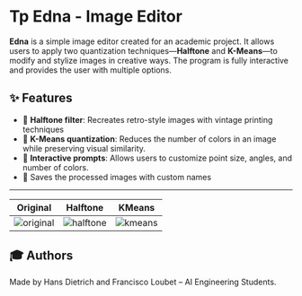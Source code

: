 # Tp Edna - Image Editor

**Edna** is a simple image editor created for an academic project. It allows users to apply two quantization techniques—**Halftone** and **K-Means**—to modify and stylize images in creative ways. The program is fully interactive and provides the user with multiple options.

## ✨ Features

- 🎨 **Halftone filter**: Recreates retro-style images with vintage printing techniques
- 🧠 **K-Means quantization**: Reduces the number of colors in an image while preserving visual similarity.
- 🧾 **Interactive prompts**: Allows users to customize point size, angles, and number of colors.
- 💾 Saves the processed images with custom names

---

**Original** | **Halftone** | **KMeans**
:--:|:--:|:--:
![original](https://udesa-pc.github.io/tps/tp2/img/soccer.bmp) | ![halftone](https://udesa-pc.github.io/tps/tp2/img/soccer_halftone.png) | ![kmeans](https://udesa-pc.github.io/tps/tp2/img/soccer_kmeans.png)





## 🎓 Authors

Made by Hans Dietrich and Francisco Loubet – AI Engineering Students.
